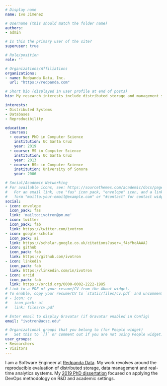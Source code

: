```yaml
---
# Display name
name: Ivo Jimenez

# Username (this should match the folder name)
authors:
- admin

# Is this the primary user of the site?
superuser: true

# Role/position
role: ''

# Organizations/Affiliations
organizations:
- name: Redpanda Data, Inc.
  url: "https://redpanda.com"

# Short bio (displayed in user profile at end of posts)
bio: My research interests include distributed storage and management systems, as well as reproducibility in systems research.

interests:
- Distributed Systems
- Databases
- Reproducibility

education:
  courses:
  - course: PhD in Computer Science
    institution: UC Santa Cruz
    year: 2019
  - course: MS in Computer Science
    institution: UC Santa Cruz
    year: 2013
  - course: BSc in Computer Science
    institution: University of Sonora
    year: 2006

# Social/Academic Networking
# For available icons, see: https://sourcethemes.com/academic/docs/page-builder/#icons
#   For an email link, use "fas" icon pack, "envelope" icon, and a link in the
#   form "mailto:your-email@example.com" or "#contact" for contact widget.
social:
- icon: envelope
  icon_pack: fas
  link: 'mailto:ivotron@pm.me'
- icon: twitter
  icon_pack: fab
  link: https://twitter.com/ivotron
- icon: google-scholar
  icon_pack: ai
  link: https://scholar.google.co.uk/citations?user=_f4sYhoAAAAJ
- icon: github
  icon_pack: fab
  link: https://github.com/ivotron
- icon: linkedin
  icon_pack: fab
  link: https://linkedin.com/in/ivotron
- icon: orcid
  icon_pack: fab
  link: https://orcid.org/0000-0002-2222-1985
# Link to a PDF of your resume/CV from the About widget.
# To enable, copy your resume/CV to `static/files/cv.pdf` and uncomment the lines below.
# - icon: cv
#   icon_pack: ai
#   link: files/cv.pdf

# Enter email to display Gravatar (if Gravatar enabled in Config)
email: "ivotron@ucsc.edu"

# Organizational groups that you belong to (for People widget)
#   Set this to `[]` or comment out if you are not using People widget.
user_groups:
- Researchers
- Visitors
---
```


I am a Software Engineer at [Redpanda Data](https://redpanda.com). My work revolves around the reproducible evaluation of distributed storage, data management and real-time analytics systems. My [2019 PhD dissertation](https://escholarship.org/content/qt8206n6nz/qt8206n6nz_noSplash_aa992709bea701c3a9d687cb2d229e50.pdf) focused on applying the DevOps methodology on R&D and academic settings.
